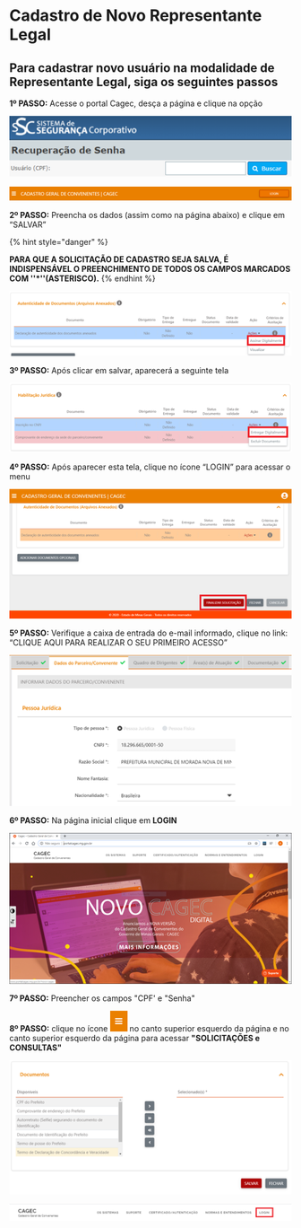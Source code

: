 # Cadastro de Novo Representante Legal

## Para cadastrar novo usuário na modalidade de Representante Legal, siga os seguintes passos

**1º PASSO:** Acesse o portal Cagec, desça a página e clique na opção 

![](../../../.gitbook/assets/image%20%2828%29.png)

![](../../../.gitbook/assets/image%20%2821%29.png)

**2º PASSO:** Preencha os dados \(assim como na página abaixo\) e clique em “SALVAR”

{% hint style="danger" %}

**PARA QUE A SOLICITAÇÃO DE CADASTRO SEJA SALVA, É INDISPENSÁVEL O PREENCHIMENTO DE TODOS OS CAMPOS MARCADOS COM  ''\*''\(ASTERISCO\).**
{% endhint %}

![](../../../.gitbook/assets/image%20%2867%29.png)

**3º PASSO:** Após clicar em salvar, aparecerá a seguinte tela

![](../../../.gitbook/assets/image%20%2852%29.png)

**4º PASSO:**  Após aparecer esta tela, clique no ícone “LOGIN” para acessar o menu

![](../../../.gitbook/assets/image%20%2844%29.png)

**5º PASSO:** Verifique a caixa de entrada do e-mail informado, clique no link: “CLIQUE AQUI PARA REALIZAR O SEU PRIMEIRO ACESSO”

![](../../../.gitbook/assets/image%20%2839%29.png)

**6º PASSO:** 
Na página inicial clique em **LOGIN**

![](../../../.gitbook/assets/image%20%2843%29.png)

**7º PASSO:** 
Preencher os campos "CPF' e "Senha"



**8º PASSO:** 
clique no ícone ![](../../../.gitbook/assets/image%20%2840%29.png) no canto superior esquerdo da página e no canto superior esquerdo da página para acessar   **"SOLICITAÇÕES e CONSULTAS"**

![](../../../.gitbook/assets/image%20%2865%29.png)

![](../../../.gitbook/assets/image%20%2820%29.png)

